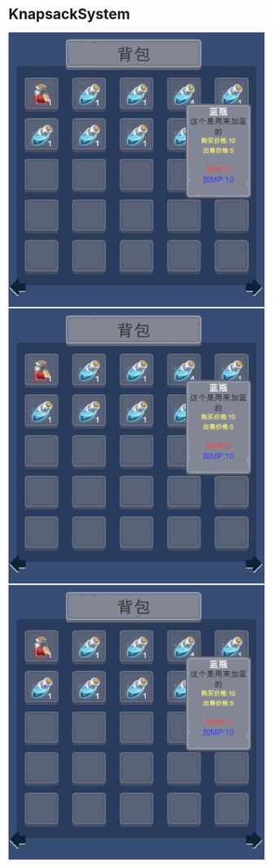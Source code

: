 # KnapsackSystem
![alt 显示物体简介](https://github.com/Airccode/KnapsackSystem/blob/main/Img/1.png)
![alt 多页背包](https://github.com/Airccode/KnapsackSystem/blob/main/Img/1.png)
![alt 交换物体](https://github.com/Airccode/KnapsackSystem/blob/main/Img/1.png)
